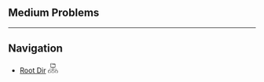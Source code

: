 ## Medium Problems



****
## Navigation 

- [Root Dir](../Index.md) <img src="../../../Assets/root.png" alt="Root Dir Folder" style="width:20px;height:20px;">
